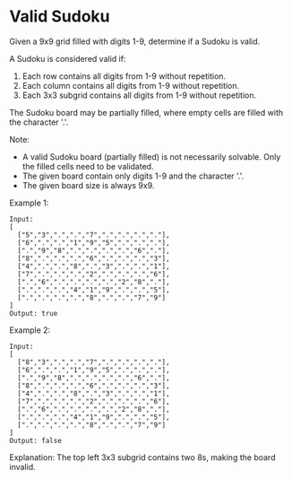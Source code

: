 # Valid Sudoku

Given a 9x9 grid filled with digits 1-9, determine if a Sudoku is valid.

A Sudoku is considered valid if:

1. Each row contains all digits from 1-9 without repetition.
2. Each column contains all digits from 1-9 without repetition.
3. Each 3x3 subgrid contains all digits from 1-9 without repetition.

The Sudoku board may be partially filled, where empty cells are filled with the character '.'.

Note:

- A valid Sudoku board (partially filled) is not necessarily solvable. Only the filled cells need to be validated.
- The given board contain only digits 1-9 and the character '.'.
- The given board size is always 9x9.

Example 1:
```
Input:
[
  ["5","3",".",".","7",".",".",".","."],
  ["6",".",".","1","9","5",".",".","."],
  [".","9","8",".",".",".",".","6","."],
  ["8",".",".",".","6",".",".",".","3"],
  ["4",".",".","8",".","3",".",".","1"],
  ["7",".",".",".","2",".",".",".","6"],
  [".","6",".",".",".",".","2","8","."],
  [".",".",".","4","1","9",".",".","5"],
  [".",".",".",".","8",".",".","7","9"]
]
Output: true
```

Example 2:
```
Input:
[
  ["8","3",".",".","7",".",".",".","."],
  ["6",".",".","1","9","5",".",".","."],
  [".","9","8",".",".",".",".","6","."],
  ["8",".",".",".","6",".",".",".","3"],
  ["4",".",".","8",".","3",".",".","1"],
  ["7",".",".",".","2",".",".",".","6"],
  [".","6",".",".",".",".","2","8","."],
  [".",".",".","4","1","9",".",".","5"],
  [".",".",".",".","8",".",".","7","9"]
]
Output: false
```

Explanation: The top left 3x3 subgrid contains two 8s, making the board invalid.
